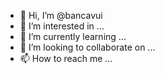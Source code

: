 - 👋 Hi, I’m @bancavui
- 👀 I’m interested in ...
- 🌱 I’m currently learning ...
- 💞️ I’m looking to collaborate on ...
- 📫 How to reach me ...

<!---
bancavui/bancavui is a ✨ special ✨ repository because its `README.md` (this file) appears on your GitHub profile.
You can click the Preview link to take a look at your changes.
--->
